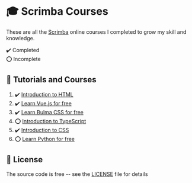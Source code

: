 # :mortar_board: Scrimba Courses

These are all the [Scrimba][scrimba] online courses I completed to grow my skill and knowledge.

:heavy_check_mark: Completed  
:o: Incomplete

## :beginner: Tutorials and Courses

1. :heavy_check_mark: [Introduction to HTML](https://scrimba.com/learn/html)
2. :heavy_check_mark: [Learn Vue.js for free](learn-vuejs-for-free/)
3. :heavy_check_mark: [Learn Bulma CSS for free](https://scrimba.com/learn/bulma)
4. :o: [Introduction to TypeScript](https://scrimba.com/learn/intrototypescript)
5. :heavy_check_mark: [Introduction to CSS](https://scrimba.com/learn/introtocss)
6. :o: [Learn Python for free](https://scrimba.com/learn/python)

## :page_with_curl: License

The source code is free -- see the [LICENSE](LICENSE) file for details

[scrimba]: https://scrimba.com/
